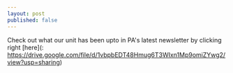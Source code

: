 ```yaml
---
layout: post
published: false
---
```

Check out what our unit has been upto in PA's latest newsletter by clicking right [here](: https://drive.google.com/file/d/1vbpbEDT48Hmug6T3WIxn1Mp9omiZYwg2/view?usp=sharing)
